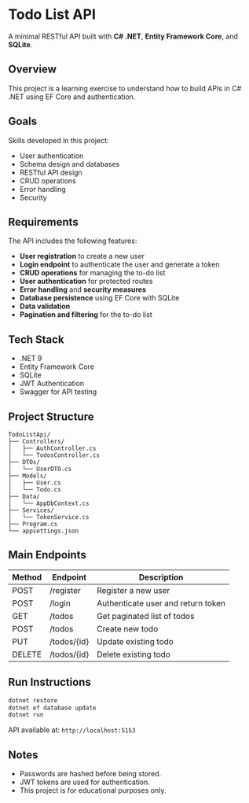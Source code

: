 # Todo List API

A minimal RESTful API built with **C# .NET**, **Entity Framework Core**, and **SQLite**.

## Overview

This project is a learning exercise to understand how to build APIs in C# .NET using EF Core and authentication.

## Goals

Skills developed in this project:

* User authentication
* Schema design and databases
* RESTful API design
* CRUD operations
* Error handling
* Security

## Requirements

The API includes the following features:

* **User registration** to create a new user
* **Login endpoint** to authenticate the user and generate a token
* **CRUD operations** for managing the to-do list
* **User authentication** for protected routes
* **Error handling** and **security measures**
* **Database persistence** using EF Core with SQLite
* **Data validation**
* **Pagination and filtering** for the to-do list

## Tech Stack

* .NET 9
* Entity Framework Core
* SQLite
* JWT Authentication
* Swagger for API testing

## Project Structure

```
TodoListApi/
├── Controllers/
│   ├── AuthController.cs
│   └── TodosController.cs
├── DTOs/
│   └── UserDTO.cs
├── Models/
│   ├── User.cs
│   └── Todo.cs
├── Data/
│   └── AppDbContext.cs
├── Services/
│   └── TokenService.cs
├── Program.cs
└── appsettings.json
```

## Main Endpoints

| Method | Endpoint    | Description                        |
| ------ | ----------- | ---------------------------------- |
| POST   | /register   | Register a new user                |
| POST   | /login      | Authenticate user and return token |
| GET    | /todos      | Get paginated list of todos        |
| POST   | /todos      | Create new todo                    |
| PUT    | /todos/{id} | Update existing todo               |
| DELETE | /todos/{id} | Delete existing todo               |

## Run Instructions

```bash
dotnet restore
dotnet ef database update
dotnet run
```

API available at: `http://localhost:5153`

## Notes

* Passwords are hashed before being stored.
* JWT tokens are used for authentication.
* This project is for educational purposes only.
